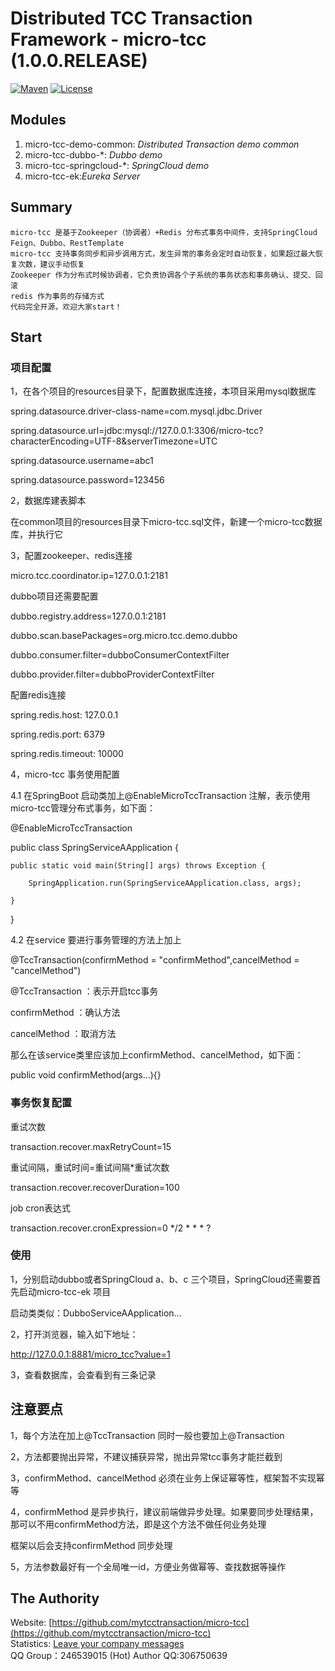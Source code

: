 # Distributed TCC Transaction Framework - micro-tcc (1.0.0.RELEASE)

[![Maven](https://img.shields.io/badge/endpoint.svg?url=https://github.com/mytcctransaction/micro-tcc)](https://github.com/mytcctransaction/micro-tcc)
[![License](https://img.shields.io/badge/License-Apache%202.0-blue.svg)](https://github.com/mytcctransaction/micro-tcc/master/LICENSE)

## Modules
1. micro-tcc-demo-common: *Distributed Transaction demo common*
2. micro-tcc-dubbo-*: *Dubbo demo*   
3. micro-tcc-springcloud-*: *SpringCloud demo*   
4. micro-tcc-ek:*Eureka Server*
## Summary
    micro-tcc 是基于Zookeeper（协调者）+Redis 分布式事务中间件，支持SpringCloud Feign、Dubbo、RestTemplate
    micro-tcc 支持事务同步和异步调用方式，发生异常的事务会定时自动恢复，如果超过最大恢复次数，建议手动恢复
    Zookeeper 作为分布式时候协调者，它负责协调各个子系统的事务状态和事务确认、提交、回滚
    redis 作为事务的存储方式
    代码完全开源，欢迎大家start！

## Start

### 项目配置

1，在各个项目的resources目录下，配置数据库连接，本项目采用mysql数据库

spring.datasource.driver-class-name=com.mysql.jdbc.Driver

spring.datasource.url=jdbc:mysql://127.0.0.1:3306/micro-tcc?characterEncoding=UTF-8&serverTimezone=UTC

spring.datasource.username=abc1

spring.datasource.password=123456

2，数据库建表脚本

在common项目的resources目录下micro-tcc.sql文件，新建一个micro-tcc数据库，并执行它

3，配置zookeeper、redis连接

micro.tcc.coordinator.ip=127.0.0.1:2181

dubbo项目还需要配置

dubbo.registry.address=127.0.0.1:2181

dubbo.scan.basePackages=org.micro.tcc.demo.dubbo

dubbo.consumer.filter=dubboConsumerContextFilter

dubbo.provider.filter=dubboProviderContextFilter

配置redis连接

spring.redis.host: 127.0.0.1

spring.redis.port: 6379

spring.redis.timeout: 10000

4，micro-tcc 事务使用配置

4.1 在SpringBoot 启动类加上@EnableMicroTccTransaction 注解，表示使用micro-tcc管理分布式事务，如下面：

@EnableMicroTccTransaction

public class SpringServiceAApplication {

    public static void main(String[] args) throws Exception {
    
        SpringApplication.run(SpringServiceAApplication.class, args);
        
    }
    
}

4.2 在service 要进行事务管理的方法上加上

 @TccTransaction(confirmMethod = "confirmMethod",cancelMethod = "cancelMethod")
 
 @TccTransaction ：表示开启tcc事务
 
 confirmMethod ：确认方法
 
 cancelMethod ：取消方法
 
 那么在该service类里应该加上confirmMethod、cancelMethod，如下面：
 
 public void confirmMethod(args...){}
 
### 事务恢复配置

重试次数

transaction.recover.maxRetryCount=15

重试间隔，重试时间=重试间隔*重试次数

transaction.recover.recoverDuration=100

job cron表达式

transaction.recover.cronExpression=0 */2 * * * ?
 
### 使用

1，分别启动dubbo或者SpringCloud a、b、c 三个项目，SpringCloud还需要首先启动micro-tcc-ek 项目

启动类类似：DubboServiceAApplication... 

2，打开浏览器，输入如下地址：

http://127.0.0.1:8881/micro_tcc?value=1

3，查看数据库，会查看到有三条记录

## 注意要点

1，每个方法在加上@TccTransaction 同时一般也要加上@Transaction

2，方法都要抛出异常，不建议捕获异常，抛出异常tcc事务才能拦截到

3，confirmMethod、cancelMethod 必须在业务上保证幂等性，框架暂不实现幂等

4，confirmMethod 是异步执行，建议前端做异步处理。如果要同步处理结果，那可以不用confirmMethod方法，即是这个方法不做任何业务处理

框架以后会支持confirmMethod 同步处理

5，方法参数最好有一个全局唯一id，方便业务做幂等、查找数据等操作
 

## The Authority
Website: [https://github.com/mytcctransaction/micro-tcc](https://github.com/mytcctransaction/micro-tcc)  
Statistics: [Leave your company messages](https://github.com/mytcctransaction/micro-tcc)  
QQ Group：246539015 (Hot) 
Author QQ:306750639